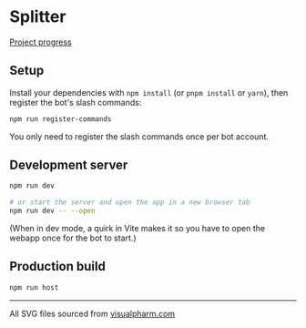 # Splitter
[Project progress](https://github.com/users/garlic-os/projects/4/views/1?query=is%3Aopen+sort%3Aupdated-desc&layout=board)

## Setup
Install your dependencies with `npm install` (or `pnpm install` or `yarn`), then register the bot's slash commands:
```bash
npm run register-commands
```
You only need to register the slash commands once per bot account.

## Development server
```bash
npm run dev

# or start the server and open the app in a new browser tab
npm run dev -- --open
```
(When in dev mode, a quirk in Vite makes it so you have to open the webapp once for the bot to start.)

## Production build
```bash
npm run host
```

---
All SVG files sourced from [visualpharm.com](https://www.visualpharm.com/)
